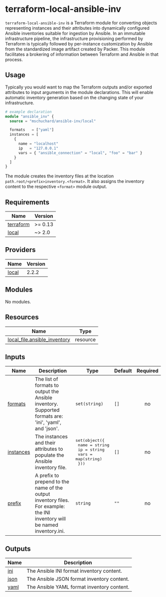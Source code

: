 # terraform-local-ansible-inv

`terraform-local-ansible-inv` is a Terraform module for converting objects representing instances and their attributes into dynamically configured Ansible inventories suitable for ingestion by Ansible. In an immutable infrastructure pipeline, the infrastructure provisioning performed by Terraform is typically followed by per-instance customization by Ansible from the standardized image artifact created by Packer. This module facilitates a brokering of information between Terraform and Ansible in that process.

## Usage
Typically you would want to map the Terraform outputs and/or exported attributes to input arguments in the module declarations. This will enable automatic inventory generation based on the changing state of your infrastructure.

```terraform
# example declaration
module "ansible_inv" {
  source = "mschuchard/ansible-inv/local"

  formats   = ["yaml"]
  instances = [
    {
      name = "localhost"
      ip   = "127.0.0.1"
      vars = { "ansible_connection" = "local", "foo" = "bar" }
    }
  ]
}
```

The module creates the inventory files at the location `path.root/<prefix>inventory.<format>`. It also assigns the inventory content to the respective `<format>` module output.

## Requirements

| Name | Version |
|------|---------|
| <a name="requirement_terraform"></a> [terraform](#requirement\_terraform) | >= 0.13 |
| <a name="requirement_local"></a> [local](#requirement\_local) | ~> 2.0 |

## Providers

| Name | Version |
|------|---------|
| <a name="provider_local"></a> [local](#provider\_local) | 2.2.2 |

## Modules

No modules.

## Resources

| Name | Type |
|------|------|
| [local_file.ansible_inventory](https://registry.terraform.io/providers/hashicorp/local/latest/docs/resources/file) | resource |

## Inputs

| Name | Description | Type | Default | Required |
|------|-------------|------|---------|:--------:|
| <a name="input_formats"></a> [formats](#input\_formats) | The list of formats to output the Ansible inventory. Supported formats are: 'ini', 'yaml', and 'json'. | `set(string)` | `[]` | no |
| <a name="input_instances"></a> [instances](#input\_instances) | The instances and their attributes to populate the Ansible inventory file. | <pre>set(object({<br>    name = string<br>    ip   = string<br>    vars = map(string)<br>  }))</pre> | `[]` | no |
| <a name="input_prefix"></a> [prefix](#input\_prefix) | A prefix to prepend to the name of the output inventory files. For example: the INI inventory will be named <prefix>inventory.ini. | `string` | `""` | no |

## Outputs

| Name | Description |
|------|-------------|
| <a name="output_ini"></a> [ini](#output\_ini) | The Ansible INI format inventory content. |
| <a name="output_json"></a> [json](#output\_json) | The Ansible JSON format inventory content. |
| <a name="output_yaml"></a> [yaml](#output\_yaml) | The Ansible YAML format inventory content. |
